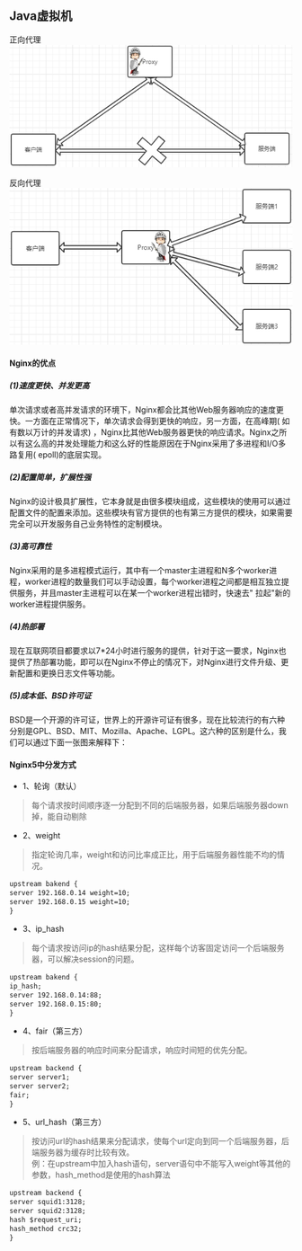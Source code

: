 ## Java虚拟机

正向代理
![正向代理](./img/正向代理.png)

反向代理
![反向代理](./img/反向代理.png)

#### Nginx的优点

##### (1)速度更快、并发更高

单次请求或者高并发请求的环境下，Nginx都会比其他Web服务器响应的速度更快。一方面在正常情况下，单次请求会得到更快的响应，另一方面，在高峰期(
如有数以万计的并发请求)
，Nginx比其他Web服务器更快的响应请求。Nginx之所以有这么高的并发处理能力和这么好的性能原因在于Nginx采用了多进程和I/O多路复用(
epoll)的底层实现。

##### (2)配置简单，扩展性强

Nginx的设计极具扩展性，它本身就是由很多模块组成，这些模块的使用可以通过配置文件的配置来添加。这些模块有官方提供的也有第三方提供的模块，如果需要完全可以开发服务自己业务特性的定制模块。

##### (3)高可靠性

Nginx采用的是多进程模式运行，其中有一个master主进程和N多个worker进程，worker进程的数量我们可以手动设置，每个worker进程之间都是相互独立提供服务，并且master主进程可以在某一个worker进程出错时，快速去"
拉起"新的worker进程提供服务。

##### (4)热部署

现在互联网项目都要求以7*24小时进行服务的提供，针对于这一要求，Nginx也提供了热部署功能，即可以在Nginx不停止的情况下，对Nginx进行文件升级、更新配置和更换日志文件等功能。

##### (5)成本低、BSD许可证

BSD是一个开源的许可证，世界上的开源许可证有很多，现在比较流行的有六种分别是GPL、BSD、MIT、Mozilla、Apache、LGPL。这六种的区别是什么，我们可以通过下面一张图来解释下：

#### Nginx5中分发方式

- 1、轮询（默认）

> 每个请求按时间顺序逐一分配到不同的后端服务器，如果后端服务器down掉，能自动剔除

- 2、weight

> 指定轮询几率，weight和访问比率成正比，用于后端服务器性能不均的情况。

~~~
upstream bakend {
server 192.168.0.14 weight=10;
server 192.168.0.15 weight=10;
}
~~~

- 3、ip_hash

> 每个请求按访问ip的hash结果分配，这样每个访客固定访问一个后端服务器，可以解决session的问题。

~~~
upstream bakend {
ip_hash;
server 192.168.0.14:88;
server 192.168.0.15:80;
}
~~~

- 4、fair（第三方）

> 按后端服务器的响应时间来分配请求，响应时间短的优先分配。

~~~
upstream backend {
server server1;
server server2;
fair;
}
~~~

- 5、url_hash（第三方）

> 按访问url的hash结果来分配请求，使每个url定向到同一个后端服务器，后端服务器为缓存时比较有效。  
> 例：在upstream中加入hash语句，server语句中不能写入weight等其他的参数，hash_method是使用的hash算法

~~~
upstream backend {
server squid1:3128;
server squid2:3128;
hash $request_uri;
hash_method crc32;
}
~~~



